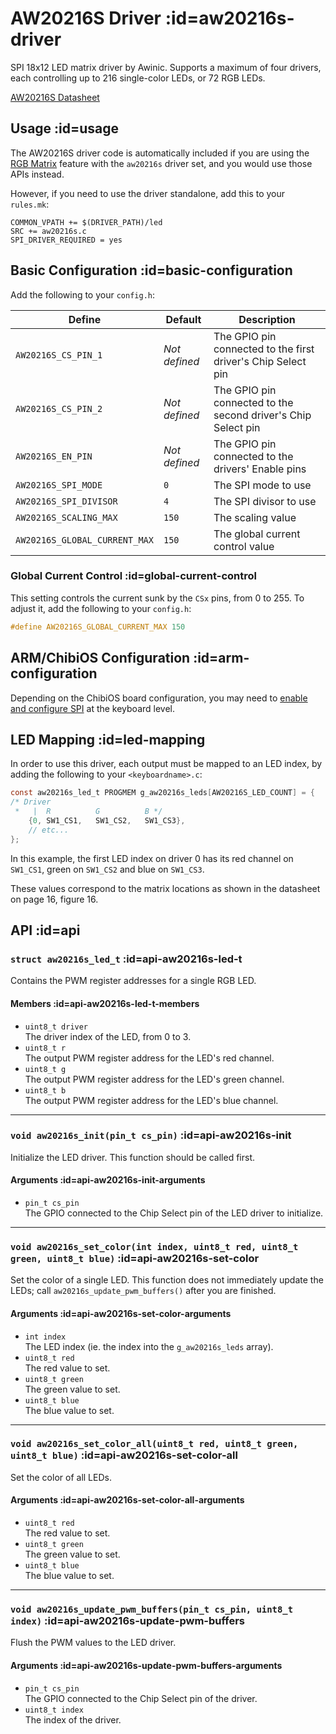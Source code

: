 # AW20216S Driver :id=aw20216s-driver

SPI 18x12 LED matrix driver by Awinic. Supports a maximum of four drivers, each controlling up to 216 single-color LEDs, or 72 RGB LEDs.

[AW20216S Datasheet](https://doc.awinic.com/doc/20230609wm/b6a9c70b-e1bd-495b-925f-bcbed3fc2620.pdf)

## Usage :id=usage

The AW20216S driver code is automatically included if you are using the [RGB Matrix](feature_rgb_matrix.md) feature with the `aw20216s` driver set, and you would use those APIs instead.

However, if you need to use the driver standalone, add this to your `rules.mk`:

```make
COMMON_VPATH += $(DRIVER_PATH)/led
SRC += aw20216s.c
SPI_DRIVER_REQUIRED = yes
```

## Basic Configuration :id=basic-configuration

Add the following to your `config.h`:

|Define                       |Default      |Description                                                  |
|-----------------------------|-------------|-------------------------------------------------------------|
|`AW20216S_CS_PIN_1`          |*Not defined*|The GPIO pin connected to the first driver's Chip Select pin |
|`AW20216S_CS_PIN_2`          |*Not defined*|The GPIO pin connected to the second driver's Chip Select pin|
|`AW20216S_EN_PIN`            |*Not defined*|The GPIO pin connected to the drivers' Enable pins           |
|`AW20216S_SPI_MODE`          |`0`          |The SPI mode to use                                          |
|`AW20216S_SPI_DIVISOR`       |`4`          |The SPI divisor to use                                       |
|`AW20216S_SCALING_MAX`       |`150`        |The scaling value                                            |
|`AW20216S_GLOBAL_CURRENT_MAX`|`150`        |The global current control value                             |

### Global Current Control :id=global-current-control

This setting controls the current sunk by the `CSx` pins, from 0 to 255. To adjust it, add the following to your `config.h`:

```c
#define AW20216S_GLOBAL_CURRENT_MAX 150
```

## ARM/ChibiOS Configuration :id=arm-configuration

Depending on the ChibiOS board configuration, you may need to [enable and configure SPI](spi_driver.md#arm-configuration) at the keyboard level.

## LED Mapping :id=led-mapping

In order to use this driver, each output must be mapped to an LED index, by adding the following to your `<keyboardname>.c`:

```c
const aw20216s_led_t PROGMEM g_aw20216s_leds[AW20216S_LED_COUNT] = {
/* Driver
 *   |  R          G          B */
    {0, SW1_CS1,   SW1_CS2,   SW1_CS3},
    // etc...
};
```

In this example, the first LED index on driver 0 has its red channel on `SW1_CS1`, green on `SW1_CS2` and blue on `SW1_CS3`.

These values correspond to the matrix locations as shown in the datasheet on page 16, figure 16.

## API :id=api

### `struct aw20216s_led_t` :id=api-aw20216s-led-t

Contains the PWM register addresses for a single RGB LED.

#### Members :id=api-aw20216s-led-t-members

 - `uint8_t driver`  
   The driver index of the LED, from 0 to 3.
 - `uint8_t r`  
   The output PWM register address for the LED's red channel.
 - `uint8_t g`  
   The output PWM register address for the LED's green channel.
 - `uint8_t b`  
   The output PWM register address for the LED's blue channel.

---

### `void aw20216s_init(pin_t cs_pin)` :id=api-aw20216s-init

Initialize the LED driver. This function should be called first.

#### Arguments :id=api-aw20216s-init-arguments

 - `pin_t cs_pin`  
   The GPIO connected to the Chip Select pin of the LED driver to initialize.

---

### `void aw20216s_set_color(int index, uint8_t red, uint8_t green, uint8_t blue)` :id=api-aw20216s-set-color

Set the color of a single LED. This function does not immediately update the LEDs; call `aw20216s_update_pwm_buffers()` after you are finished.

#### Arguments :id=api-aw20216s-set-color-arguments

 - `int index`  
   The LED index (ie. the index into the `g_aw20216s_leds` array).
 - `uint8_t red`  
   The red value to set.
 - `uint8_t green`  
   The green value to set.
 - `uint8_t blue`  
   The blue value to set.

---

### `void aw20216s_set_color_all(uint8_t red, uint8_t green, uint8_t blue)` :id=api-aw20216s-set-color-all

Set the color of all LEDs.

#### Arguments :id=api-aw20216s-set-color-all-arguments

 - `uint8_t red`  
   The red value to set.
 - `uint8_t green`  
   The green value to set.
 - `uint8_t blue`  
   The blue value to set.

---

### `void aw20216s_update_pwm_buffers(pin_t cs_pin, uint8_t index)` :id=api-aw20216s-update-pwm-buffers

Flush the PWM values to the LED driver.

#### Arguments :id=api-aw20216s-update-pwm-buffers-arguments

 - `pin_t cs_pin`  
   The GPIO connected to the Chip Select pin of the driver.
 - `uint8_t index`  
   The index of the driver.
